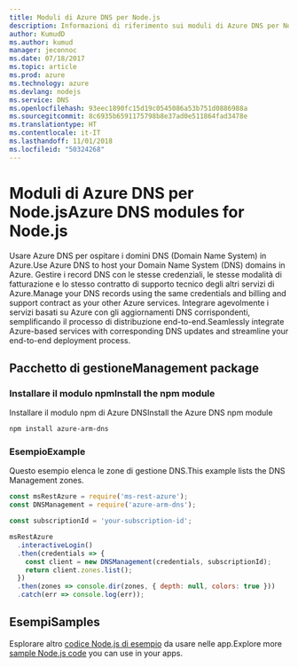 ```yaml
---
title: Moduli di Azure DNS per Node.js
description: Informazioni di riferimento sui moduli di Azure DNS per Node.js
author: KumudD
ms.author: kumud
manager: jeconnoc
ms.date: 07/18/2017
ms.topic: article
ms.prod: azure
ms.technology: azure
ms.devlang: nodejs
ms.service: DNS
ms.openlocfilehash: 93eec1890fc15d19c0545086a53b751d0886988a
ms.sourcegitcommit: 8c6935b6591175798b8e37ad0e511864fad3478e
ms.translationtype: HT
ms.contentlocale: it-IT
ms.lasthandoff: 11/01/2018
ms.locfileid: "50324268"
---
```

# <a name="azure-dns-modules-for-nodejs"></a><span data-ttu-id="5a713-103">Moduli di Azure DNS per Node.js</span><span class="sxs-lookup"><span data-stu-id="5a713-103">Azure DNS modules for Node.js</span></span>

<span data-ttu-id="5a713-104">Usare Azure DNS per ospitare i domini DNS (Domain Name System) in Azure.</span><span class="sxs-lookup"><span data-stu-id="5a713-104">Use Azure DNS to host your Domain Name System (DNS) domains in Azure.</span></span> <span data-ttu-id="5a713-105">Gestire i record DNS con le stesse credenziali, le stesse modalità di fatturazione e lo stesso contratto di supporto tecnico degli altri servizi di Azure.</span><span class="sxs-lookup"><span data-stu-id="5a713-105">Manage your DNS records using the same credentials and billing and support contract as your other Azure services.</span></span> <span data-ttu-id="5a713-106">Integrare agevolmente i servizi basati su Azure con gli aggiornamenti DNS corrispondenti, semplificando il processo di distribuzione end-to-end.</span><span class="sxs-lookup"><span data-stu-id="5a713-106">Seamlessly integrate Azure-based services with corresponding DNS updates and streamline your end-to-end deployment process.</span></span>

## <a name="management-package"></a><span data-ttu-id="5a713-107">Pacchetto di gestione</span><span class="sxs-lookup"><span data-stu-id="5a713-107">Management package</span></span>

### <a name="install-the-npm-module"></a><span data-ttu-id="5a713-108">Installare il modulo npm</span><span class="sxs-lookup"><span data-stu-id="5a713-108">Install the npm module</span></span>

<span data-ttu-id="5a713-109">Installare il modulo npm di Azure DNS</span><span class="sxs-lookup"><span data-stu-id="5a713-109">Install the Azure DNS npm module</span></span>

```bash
npm install azure-arm-dns
```

### <a name="example"></a><span data-ttu-id="5a713-110">Esempio</span><span class="sxs-lookup"><span data-stu-id="5a713-110">Example</span></span>

<span data-ttu-id="5a713-111">Questo esempio elenca le zone di gestione DNS.</span><span class="sxs-lookup"><span data-stu-id="5a713-111">This example lists the DNS Management zones.</span></span>

```javascript
const msRestAzure = require('ms-rest-azure');
const DNSManagement = require('azure-arm-dns');

const subscriptionId = 'your-subscription-id';

msRestAzure
  .interactiveLogin()
  .then(credentials => {
    const client = new DNSManagement(credentials, subscriptionId);
    return client.zones.list();
  })
  .then(zones => console.dir(zones, { depth: null, colors: true }))
  .catch(err => console.log(err));
```

## <a name="samples"></a><span data-ttu-id="5a713-112">Esempi</span><span class="sxs-lookup"><span data-stu-id="5a713-112">Samples</span></span>

<span data-ttu-id="5a713-113">Esplorare altro [codice Node.js di esempio](https://azure.microsoft.com/resources/samples/?platform=nodejs) da usare nelle app.</span><span class="sxs-lookup"><span data-stu-id="5a713-113">Explore more [sample Node.js code](https://azure.microsoft.com/resources/samples/?platform=nodejs) you can use in your apps.</span></span>
